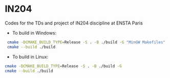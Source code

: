# IN204
Codes for the TDs and project of IN204 discipline at ENSTA Paris

- To build in Windows:
```bash
 cmake -DCMAKE_BUILD_TYPE=Release -S . -B ./build -G "MinGW Makefiles"
 cmake --build ./build
```
- To build in Linux:
```bash
cmake -DCMAKE_BUILD_TYPE=Release -S . -B ./build -G
cmake --build ./build
```
